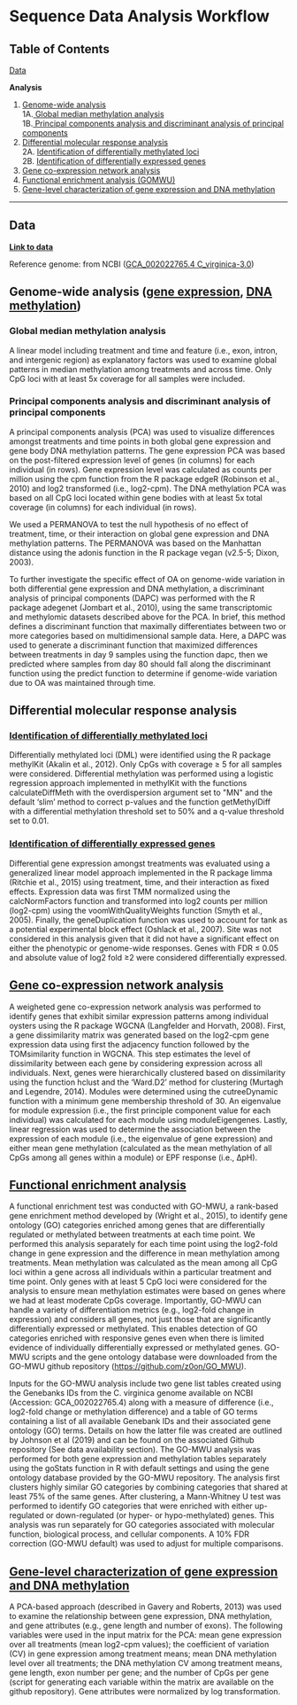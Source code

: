 # Sequence Data Analysis Workflow

## Table of Contents

[Data](#data)

**Analysis**
1. [ Genome-wide analysis](#one)  
  1A.[ Global median methylation analysis](#oneA)  
  1B.[ Principal components analysis and discriminant analysis of principal components ](#oneB)  
2. [ Differential molecular response analysis](#two)  
  2A. [ Identification of differentially methylated loci](#twoA)  
  2B. [ Identification of differentially expressed genes](#twoB)  
3. [ Gene co-expression network analysis](#three)  
4. [ Functional enrichment analysis (GOMWU)](#four)  
5. [ Gene-level characterization of gene expression and DNA methylation](#five)  

---

## Data <a name="data"></a>

[**Link to data**](https://github.com/epigeneticstoocean/AE17_Cvirginica_MolecularResponse/tree/master/data/)  
  
Reference genome: from NCBI ([GCA_002022765.4 C_virginica-3.0](https://www.ncbi.nlm.nih.gov/genome/?term=crassostrea+virginica))  

## Genome-wide analysis ([gene expression](https://github.com/epigeneticstoocean/AE17_Cvirginica_MolecularResponse/blob/master/src/Analyses/AE17_fig4_geneExpression.R), [DNA methylation](https://github.com/epigeneticstoocean/AE17_Cvirginica_MolecularResponse/blob/master/src/Analyses/AE17_fig3_DNAm.R)) <a name="one"></a>

### Global median methylation analysis <a name="oneA"></a>
A linear model including treatment and time and feature (i.e., exon, intron, and intergenic region) as explanatory factors was used to examine global patterns in median methylation among treatments and across time. Only CpG loci with at least 5x coverage for all samples were included. 

### Principal components analysis and discriminant analysis of principal components <a name="oneB"></a>  

A principal components analysis (PCA) was used to visualize differences amongst treatments and time points in both global gene expression and gene body DNA methylation patterns. The gene expression PCA was based on the post-filtered expression level of genes (in columns) for each individual (in rows). Gene expression level was calculated as counts per million using the cpm function from the R package edgeR (Robinson et al., 2010) and log2 transformed (i.e., log2-cpm). The DNA methylation PCA was based on all CpG loci located within gene bodies with at least 5x total coverage (in columns) for each individual (in rows).  

  We used a PERMANOVA to test the null hypothesis of no effect of treatment, time, or their interaction on global gene expression and DNA methylation patterns. The PERMANOVA was based on the Manhattan distance using the adonis function in the R package vegan (v2.5-5; Dixon, 2003).  
  
  To further investigate the specific effect of OA on genome-wide variation in both differential gene expression and DNA methylation, a discriminant analysis of principal components (DAPC) was performed with the R package adegenet (Jombart et al., 2010), using the same transcriptomic and methylomic datasets described above for the PCA. In brief, this method defines a discriminant function that maximally differentiates between two or more categories based on multidimensional sample data. Here, a DAPC was used to generate a discriminant function that maximized differences between treatments in day 9 samples using the function dapc, then we predicted where samples from day 80 should fall along the discriminant function using the predict function to determine if genome-wide variation due to OA was maintained through time.  

## Differential molecular response analysis <a name="two"></a>  

### [Identification of differentially methylated loci](https://github.com/epigeneticstoocean/AE17_Cvirginica_MolecularResponse/blob/master/src/Analyses/AE17_diffMethylation.R) <a name="twoA"></a>  

Differentially methylated loci (DML) were identified using the R package methylKit (Akalin et al., 2012). Only CpGs with coverage ≥ 5 for all samples were considered. Differential methylation was performed using a logistic regression approach implemented in methylKit with the functions calculateDiffMeth with the overdispersion argument set to "MN" and the default ‘slim’ method to correct p-values and the function getMethylDiff with a differential methylation threshold set to 50% and a q-value threshold set to 0.01.  

### [Identification of differentially expressed genes](https://github.com/epigeneticstoocean/AE17_Cvirginica_MolecularResponse/blob/master/src/Analyses/AE17_diffExpression.R) <a name="twoB"></a>  

Differential gene expression amongst treatments was evaluated using a generalized linear model approach implemented in the R package limma (Ritchie et al., 2015) using treatment, time, and their interaction as fixed effects. Expression data was first TMM normalized using the calcNormFactors function and transformed into log2 counts per million (log2-cpm) using the voomWithQualityWeights function (Smyth et al., 2005). Finally, the geneDuplication function was used to account for tank as a potential experimental block effect (Oshlack et al., 2007). Site was not considered in this analysis given that it did not have a significant effect on either the phenotypic or genome-wide responses. Genes with FDR ≤ 0.05 and absolute value of log2 fold ≥2 were considered differentially expressed.  

## [Gene co-expression network analysis](https://github.com/epigeneticstoocean/AE17_Cvirginica_MolecularResponse/blob/master/src/Analyses/AE17_fig7_WGCNAmultiComp.R) <a name="three"></a>  

A weigheted gene co-expression network analysis was performed to identify genes that exhibit similar expression patterns among individual oysters using the R package WGCNA (Langfelder and Horvath, 2008). First, a gene dissimilarity matrix was generated based on the log2-cpm gene expression data using first the adjacency function followed by the TOMsimilarity function in WGCNA. This step estimates the level of dissimilarity between each gene by considering expression across all individuals. Next, genes were hierarchically clustered based on dissimilarity using the function hclust and the ‘Ward.D2’ method for clustering (Murtagh and Legendre, 2014). Modules were determined using the cutreeDynamic function with a minimum gene membership threshold of 30. An eigenvalue for module expression (i.e., the first principle component value for each individual) was calculated for each module using moduleEigengenes. Lastly, linear regression was used to determine the association between the expression of each module (i.e., the eigenvalue of gene expression) and either mean gene methylation (calculated as the mean methylation of all CpGs among all genes within a module) or EPF response (i.e., ΔpH).  

## [Functional enrichment analysis](https://github.com/epigeneticstoocean/AE17_Cvirginica_MolecularResponse/tree/master/src/Analyses/gomwu) <a name="four"></a>  

A functional enrichment test was conducted with GO-MWU, a rank-based gene enrichment method developed by (Wright et al., 2015), to identify gene ontology (GO) categories enriched among genes that are differentially regulated or methylated between treatments at each time point. We performed this analysis separately for each time point using the log2-fold change in gene expression and the difference in mean methylation among treatments. Mean methylation was calculated as the mean among all CpG loci within a gene across all individuals within a particular treatment and time point. Only genes with at least 5 CpG loci were considered for the analysis to ensure mean methylation estimates were based on genes where we had at least moderate CpGs coverage. Importantly, GO-MWU can handle a variety of differentiation metrics (e.g., log2-fold change in expression) and considers all genes, not just those that are significantly differentially expressed or methylated. This enables detection of GO categories enriched with responsive genes even when there is limited evidence of individually differentially expressed or methylated genes. GO-MWU scripts and the gene ontology database were downloaded from the GO-MWU github repository (https://github.com/z0on/GO_MWU).  

  Inputs for the GO-MWU analysis include two gene list tables created using the Genebanks IDs from the C. virginica genome available on NCBI (Accession: GCA_002022765.4) along with a measure of difference (i.e., log2-fold change or methylation difference) and a table of GO terms containing a list of all available Genebank IDs and their associated gene ontology (GO) terms. Details on how the latter file was created are outlined by Johnson et al (2019) and can be found on the associated Github repository (See data availability section). The GO-MWU analysis was performed for both gene expression and methylation tables separately using the goStats function in R with default settings and using the gene ontology database provided by the GO-MWU repository. The analysis first clusters highly similar GO categories by combining categories that shared at least 75% of the same genes. After clustering, a Mann-Whitney U test was performed to identify GO categories that were enriched with either up-regulated or down-regulated (or hyper- or hypo-methylated) genes. This analysis was run separately for GO categories associated with molecular function, biological process, and cellular components. A 10% FDR correction (GO-MWU default) was used to adjust for multiple comparisons.   

## [Gene-level characterization of gene expression and DNA methylation](https://github.com/epigeneticstoocean/AE17_Cvirginica_MolecularResponse/blob/master/src/Analyses/AE17_fig5_DNAmvsGE.R) <a name="five"></a>  

A PCA-based approach (described in Gavery and Roberts, 2013) was used to examine the relationship between gene expression, DNA methylation, and gene attributes (e.g., gene length and number of exons). The following variables were used in the input matrix for the PCA: mean gene expression over all treatments (mean log2-cpm values); the coefficient of variation (CV) in gene expression among treatment means; mean DNA methylation level over all treatments; the DNA methylation CV among treatment means, gene length, exon number per gene; and the number of CpGs per gene (script for generating each variable within the matrix are available on the github repository). Gene attributes were normalized by log transformation.  

